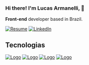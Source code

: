 
### Hi there! I'm Lucas Armanelli, 👋

**Front-end** developer based in Brazil.

[![Resume](https://img.shields.io/website-up-down-green-red/http/monip.org.svg)](https://lucasarmanelli.com/)
[![LinkedIn](https://img.shields.io/badge/LinkedIn-0077B5?style=for-the-badge&logo=linkedin&logoColor=white)](https://www.linkedin.com/in/lucas-armanelli/)

 
## Tecnologias 
<a href="https://developer.mozilla.org/pt-BR/docs/Web/JavaScript" target="_blank">![Logo](https://img.shields.io/badge/JavaScript-F7DF1E?style=for-the-badge&logo=javascript&logoColor=black)</a>
<a href="https://pt-br.reactjs.org/" target="_blank">![Logo](https://img.shields.io/badge/React-20232A?style=for-the-badge&logo=react&logoColor=61DAFB)</a>
<a href="https://styled-components.com/" target="_blank">![Logo](https://img.shields.io/badge/styled--components-DB7093?style=for-the-badge&logo=styled-components&logoColor=white)</a>
<a href="https://redux.js.org/" target="_blank">![Logo](https://img.shields.io/badge/Redux-593D88?style=for-the-badge&logo=redux&logoColor=white)</a>
